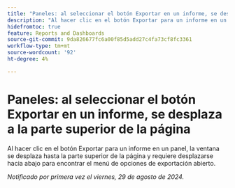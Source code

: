 ```yaml
---
title: "Paneles: al seleccionar el botón Exportar en un informe, se desplaza a la parte superior de la página"
description: "Al hacer clic en el botón Exportar para un informe en un panel, la ventana se desplaza hasta la parte superior de la página y requiere desplazarse hacia abajo para encontrar el menú de opciones de exportación abierto."
hidefromtoc: true
feature: Reports and Dashboards
source-git-commit: 9da826677fc6a00f85d5add27c4fa73cf8fc3361
workflow-type: tm+mt
source-wordcount: '92'
ht-degree: 4%

---
```



# Paneles: al seleccionar el botón Exportar en un informe, se desplaza a la parte superior de la página

Al hacer clic en el botón Exportar para un informe en un panel, la ventana se desplaza hasta la parte superior de la página y requiere desplazarse hacia abajo para encontrar el menú de opciones de exportación abierto.

_Notificado por primera vez el viernes, 29 de agosto de 2024._
